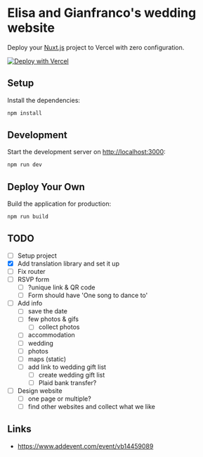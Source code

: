 # Elisa and Gianfranco's wedding website

Deploy your [Nuxt.js](https://nuxtjs.org) project to Vercel with zero configuration.

[![Deploy with Vercel](https://vercel.com/button)](https://vercel.com/new/clone?repository-url=https://github.com/vercel/vercel/tree/main/examples/nuxtjs&template=nuxtjs)

## Setup

Install the dependencies:

```bash
npm install
```

## Development

Start the development server on <http://localhost:3000>:

```bash
npm run dev
```

## Deploy Your Own

Build the application for production:

```bash
npm run build
```

## TODO

- [ ] Setup project
- [x] Add translation library and set it up
- [ ] Fix router
- [ ] RSVP form
  - [ ] ?unique link & QR code
  - [ ] Form should have 'One song to dance to'
- [ ] Add info
  - [ ] save the date
  - [ ] few photos & gifs
    - [ ] collect photos
  - [ ] accommodation
  - [ ] wedding
  - [ ] photos
  - [ ] maps (static)
  - [ ] add link to wedding gift list
    - [ ] create wedding gift list
    - [ ] Plaid bank transfer?
- [ ] Design website
  - [ ] one page or multiple?
  - [ ] find other websites and collect what we like

## Links

- <https://www.addevent.com/event/vb14459089>
